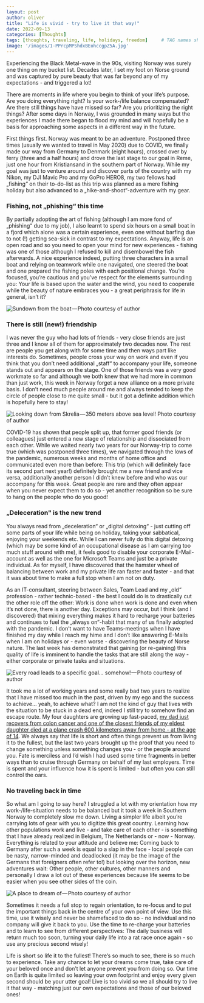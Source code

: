 ```yaml
---
layout: post
author: oliver
title: "Life is vivid - try to live it that way!"
date: 2022-09-13
categories: [Thoughts]
tags: [thoughts, traveling, life, holidays, freedom]     # TAG names should always be lowercase
image: '/images/1-PPrcpMPShdxBEohccgpZ5A.jpg'
---
```


Experiencing the Black Metal-wave in the 90s, visiting Norway was surely one thing on my bucket list. Decades later, I set my foot on Norse ground and was captured by pure beauty that was far beyond any of my expectations - and triggered a lot!

There are moments in life where you begin to think of your life’s purpose. Are you doing everything right? Is your work-/life balance compensated? Are there still things have have missed so far? Are you prioritizing the right things? After some days in Norway, I was grounded in many ways but the experiences I made there began to flood my mind and will hopefully be a basis for approaching some aspects in a different way in the future.

First things first. Norway was meant to be an adventure. Postponed three times (usually we wanted to travel in May 2020) due to COVID, we finally made our way from Germany to Denmark (eight hours), crossed over by ferry (three and a half hours) and drove the last stage to our goal in Reme, just one hour from Kristiansand in the southern part of Norway. While my goal was just to venture around and discover parts of the country with my Nikon, my DJI Mavic Pro and my GoPro HERO8, my two fellows had „fishing“ on their to-do-list as this trip was planned as a mere fishing holiday but also advanced to a „hike-and-shoot“-adventure with my gear.

### Fishing, not „phishing“ this time

By partially adopting the art of fishing (although I am more fond of „phishing“ due to my job), I also learnt to spend six hours on a small boat in a fjord which alone was a certain experience, even one without barfing due to not (!) getting sea-sick in contrast to my expectations. Anyway, life is an open road and so you need to open your mind for new experiences - fishing was one of those although I refused to kill and disembowel the fish afterwards. A nice experience indeed, putting three characters in a small boat and relying on teamwork while one navigated, one steered the boat and one prepared the fishing poles with each positional change. You’re focused, you’re cautious and you’ve respect for the elements surrounding you: Your life is based upon the water and the wind, you need to cooperate while the beauty of nature embraces you - a great periphrasis for life in general, isn’t it?

![Sundown from the boat — Photo courtesy of author](../images/1-NkM86klsO10n93fr6LsJOA.jpg)

### There is still (new!) friendship

I was never the guy who had lots of friends - very close friends are just three and I know all of them for approximately two decades now. The rest are people you get along with for some time and then ways part like interests do. Sometimes, people cross your way on work and even if you think that you don’t need additional „staff“ to accompany your life, someone stands out and appears on the stage. One of those friends was a very good workmate so far and although we both knew that we had more in common than just work, this week in Norway forget a new alliance on a more private basis. I don’t need much people around me and always tended to keep the circle of people close to me quite small - but it got a definite addition which is hopefully here to stay!

![Looking down from Skrelia — 350 meters above sea level! Photo courtesy of author](../images/1-x0bfLonjh-q5odt6fv31gQ.jpg)

COVID-19 has shown that people split up, that former good friends (or colleagues) just entered a new stage of relationship and dissociated from each other. While we waited nearly two years for our Norway-trip to come true (which was postponed three times), we navigated through the lows of the pandemic, numerous weeks and months of home office and communicated even more than before: This trip (which will definitely face its second part next year!) definitely brought me a new friend and vice versa, additionally another person I didn’t knew before and who was our accompany for this week. Great people are rare and they often appear when you never expect them to do so - yet another recognition so be sure to hang on the people who do you good!

### „Deleceration" is the new trend

You always read from „deceleration“ or „digital detoxing“ - just cutting off some parts of your life while being on holiday, taking your sabbatical, enjoying your weekends etc. While I can never fully do this digital detoxing (which may be some kind of an occupational disease as I am carrying too much stuff around with me), it feels good to disable your corporate E-Mail-account as well as the one for Microsoft Teams and just be a private individual. As for myself, I have discovered that the hamster wheel of balancing between work and my private life ran faster and faster - and that it was about time to make a full stop when I am not on duty.

As an IT-consultant, steering between Sales, Team Lead and my „old“ profession - rather technic-based - the best I could do is to drastically cut the other role off the other: Work is done when work is done and even when it’s not done, there is another day. Exceptions may occur, but I think (and I discovered) that mixing everything makes it hard to recharge your batteries and continues to fuel the „always on“-habit that many of us finally adopted with the pandemic. I don’t want to have Teams-meetings when I have finished my day while I reach my hime and I don’t like answering E-Mails when I am on holidays or - even worse - discovering the beauty of Norse nature. The last week has demonstrated that gaining (or re-gaining) this quality of life is imminent to handle the tasks that are still along the way - either corporate or private tasks and situations.

![Every road leads to a specific goal… somehow! — Photo courtesy of author](../images/1-CtQ7hYyqRDFYrwH7gfdngg.jpg)

It took me a lot of working years and some really bad two years to realize that I have missed too much in the past, driven by my ego and the success to achieve… yeah, to achieve what? I am not the kind of guy that lives with the situation to be stuck in a dead end, indeed I still try to somehow find an escape route. My four daughters are growing up fast-paced, [my dad just recovers from colon cancer and one of the closest friends of my eldest daughter died at a plane crash 600 kilometers away from home - at the age of 14](https://forhekset.com/posts/Death-smiles-at-us-all-a-man-can-do-is-smile-back/). We always say that life is short and often things prevent us from living it to the fullest, but the last two years brought up the proof that you need to change something unless something changes you - or the people around you. Fate is merciless and I’d wish I had used some time fragments in better ways than to cruise through Germany on behalf of my last employers. Time is spent and your influence how it is spent is limited - but often you can still control the oars.

### No traveling back in time

So what am I going to say here? I struggled a lot with my orientation how my work-/life-situation needs to be balanced but it took a week in Southern Norway to completely slow me down. Living a simpler life albeit you’re carrying lots of gear with you to digitize this great country. Learning how other populations work and live - and take care of each other - is something that I have already realized in Belgium, The Netherlands or - now - Norway. Everything is related to your attitude and believe me: Coming back to Germany after such a week is equal to a slap in the face - local people can be nasty, narrow-minded and deadlocked (it may be the image of the Germans that foreigners often refer to!) but looking over the horizon, new adventures wait: Other people, other cultures, other manners and personally I draw a lot out of these experiences because life seems to be easier when you see other sides of the coin.

![A place to dream of — Photo courtesy of author](../images/1-72MtAUDCE8ke8XaLYTwKKw.jpg)

Sometimes it needs a full stop to regain orientation, to re-focus and to put the important things back in the centre of your own point of view. Use this time, use it wisely and never be shamefaced to do so - no individual and no company will give it back to you. Use the time to re-charge your batteries and to learn to see from different perspectives: The daily business will return much too soon, turning your daily life into a rat race once again - so use any precious second wisely!

Life is short so life it to the fullest! There’s so much to see, there is so much to experience. Take any chance to let your dreams come true, take care of your beloved once and don’t let anyone prevent you from doing so. Our time on Earth is quite limited so leaving your own footprint and enjoy every given second should be your utter goal! Live is too vivid so we all should try to live it that way - matching just our own expectations and those of our beloved ones!